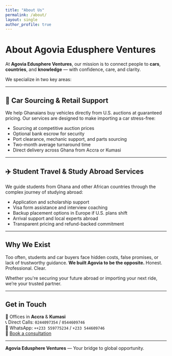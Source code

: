 ```yaml
---
title: "About Us"
permalink: /about/
layout: single
author_profile: true
---
```


# About Agovia Edusphere Ventures

At **Agovia Edusphere Ventures**, our mission is to connect people to **cars**, **countries**, and **knowledge** — with confidence, care, and clarity.

We specialize in two key areas:

---

## 🚗 Car Sourcing & Retail Support

We help Ghanaians buy vehicles directly from U.S. auctions at guaranteed pricing. Our services are designed to make importing a car stress-free:

- Sourcing at competitive auction prices  
- Optional bank escrow for security  
- Port clearance, mechanic support, and parts sourcing  
- Two-month average turnaround time  
- Direct delivery across Ghana from Accra or Kumasi

---

## ✈️ Student Travel & Study Abroad Services

We guide students from Ghana and other African countries through the complex journey of studying abroad:

- Application and scholarship support  
- Visa form assistance and interview coaching  
- Backup placement options in Europe if U.S. plans shift  
- Arrival support and local experts abroad  
- Transparent pricing and refund-backed commitment

---

## Why We Exist

Too often, students and car buyers face hidden costs, false promises, or lack of trustworthy guidance. **We built Agovia to be the opposite.** Honest. Professional. Clear.

Whether you're securing your future abroad or importing your next ride, we’re your trusted partner.

---

## Get in Touch

📍 Offices in **Accra** & **Kumasi**  
📞 Direct Calls: `0244097354` / `0544609746`  
💬 WhatsApp: `++233 559775234` / `+233 544609746`  
📅 [Book a consultation](https://calendly.com/agovia/30min)

---

**Agovia Edusphere Ventures** — Your bridge to global opportunity.
